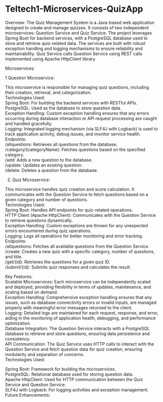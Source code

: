 # Teltech1-Microservices-QuizApp

Overview: The Quiz Management System is a Java-based web application designed to create and manage quizzes. It consists of two independent microservices: Question Service and Quiz Service. The project leverages Spring Boot for backend services, with a PostgreSQL database used to store and retrieve quiz-related data. The services are built with robust exception handling and logging mechanisms to ensure reliability and maintainability. Quiz Service calls Question Service using REST calls implemented using  Apache HttpClient library

Microservices:

1   Question Microservice:

This microservice is responsible for managing quiz questions, including their creation, retrieval, and categorization.  
Technologies Used:  
    Spring Boot: For building the backend services with RESTful APIs.  
    PostgreSQL: Used as the database to store question data.  
    Exception Handling: Custom exception handling ensures that any errors occurring during database interaction or API request processing are caught and handled gracefully.  
    Logging: Integrated logging mechanism (via SLF4J with Logback) is used to track application activity, debug issues, and monitor service health.  
Endpoints:  
    /allquestions: Retrieves all questions from the database.  
    /category/{categoryName}: Fetches questions based on the specified category.  
    /add: Adds a new question to the database.  
    /update: Updates an existing question.  
    /delete: Deletes a question from the database.  
  
2. Quiz Microservice:  

This microservice handles quiz creation and score calculation. It communicates with the Question Service to fetch questions based on a given category and number of questions.  
Technologies Used:  
    Spring Boot: Handles API endpoints for quiz-related operations.  
    HTTP Client (Apache HttpClient): Communicates with the Question Service to retrieve questions dynamically.  
    Exception Handling: Custom exceptions are thrown for any unexpected errors encountered during quiz operations.  
    Logging: Logs all operations for better monitoring and error tracking.  
Endpoints:  
  /allquestions: Fetches all available questions from the Question Service.  
  /create: Creates a new quiz with a specific category, number of questions, and title.  
  /get/{id}: Retrieves the questions for a given quiz ID.  
  /submit/{id}: Submits quiz responses and calculates the result.  

Key Features:  
Scalable Microservices: Each microservice can be independently scaled and deployed, providing flexibility in terms of updates, maintenance, and scaling based on demand.  
Exception Handling: Comprehensive exception handling ensures that any issues, such as database connectivity errors or invalid inputs, are managed properly with meaningful error messages returned to the client.  
Logging: Detailed logs are maintained for each request, response, and error, aiding in the monitoring of application health, debugging, and performance optimization.  
Database Integration: The Question Service interacts with a PostgreSQL database to retrieve and store questions, ensuring data persistence and consistency.  
API Communication: The Quiz Service uses HTTP calls to interact with the Question Service and fetch question data for quiz creation, ensuring modularity and separation of concerns.  
Technologies Used:  

Spring Boot: Framework for building the microservices.  
PostgreSQL: Relational database used for storing question data.  
Apache HttpClient: Used for HTTP communication between the Quiz Service and Question Service.  
SLF4J with Logback: For logging activities and exception management.  
Future Enhancements:  
